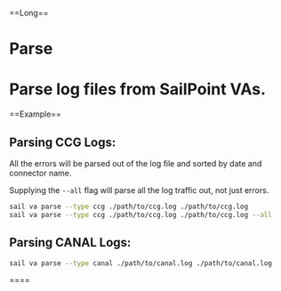 ==Long==
# Parse

Parse log files from SailPoint VAs.
====

==Example==

## Parsing CCG Logs: 

All the errors will be parsed out of the log file and sorted by date and connector name.

Supplying the `--all` flag will parse all the log traffic out, not just errors.

```bash 
sail va parse --type ccg ./path/to/ccg.log ./path/to/ccg.log 
sail va parse --type ccg ./path/to/ccg.log ./path/to/ccg.log --all
```

## Parsing CANAL Logs: 

```bash
sail va parse --type canal ./path/to/canal.log ./path/to/canal.log 
```
====
